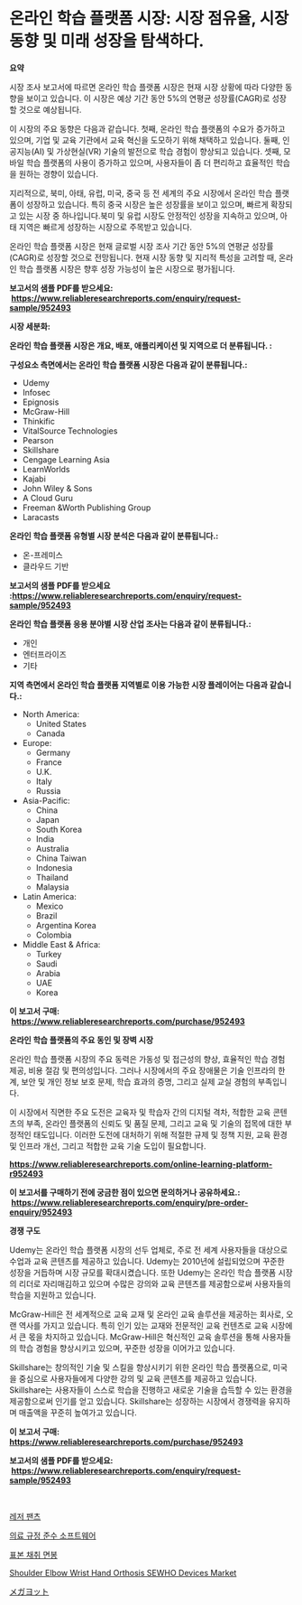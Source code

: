 <p><h1>온라인 학습 플랫폼 시장: 시장 점유율, 시장 동향 및 미래 성장을 탐색하다.</h1></p><p><strong>요약</strong></p>
<p><p>시장 조사 보고서에 따르면 온라인 학습 플랫폼 시장은 현재 시장 상황에 따라 다양한 동향을 보이고 있습니다. 이 시장은 예상 기간 동안 5%의 연평균 성장률(CAGR)로 성장할 것으로 예상됩니다.</p><p>이 시장의 주요 동향은 다음과 같습니다. 첫째, 온라인 학습 플랫폼의 수요가 증가하고 있으며, 기업 및 교육 기관에서 교육 혁신을 도모하기 위해 채택하고 있습니다. 둘째, 인공지능(AI) 및 가상현실(VR) 기술의 발전으로 학습 경험이 향상되고 있습니다. 셋째, 모바일 학습 플랫폼의 사용이 증가하고 있으며, 사용자들이 좀 더 편리하고 효율적인 학습을 원하는 경향이 있습니다.</p><p>지리적으로, 북미, 아태, 유럽, 미국, 중국 등 전 세계의 주요 시장에서 온라인 학습 플랫폼이 성장하고 있습니다. 특히 중국 시장은 높은 성장률을 보이고 있으며, 빠르게 확장되고 있는 시장 중 하나입니다.북미 및 유럽 시장도 안정적인 성장을 지속하고 있으며, 아태 지역은 빠르게 성장하는 시장으로 주목받고 있습니다.</p><p>온라인 학습 플랫폼 시장은 현재 글로벌 시장 조사 기간 동안 5%의 연평균 성장률(CAGR)로 성장할 것으로 전망됩니다. 현재 시장 동향 및 지리적 특성을 고려할 때, 온라인 학습 플랫폼 시장은 향후 성장 가능성이 높은 시장으로 평가됩니다.</p></p>
<p><strong>보고서의 샘플 PDF를 받으세요: &nbsp;<a href="https://www.reliableresearchreports.com/enquiry/request-sample/952493">https://www.reliableresearchreports.com/enquiry/request-sample/952493</a></strong></p>
<p><strong>시장 세분화:</strong></p>
<p><strong> 온라인 학습 플랫폼 시장은 개요, 배포, 애플리케이션 및 지역으로 더 분류됩니다. :</strong></p>
<p><strong>구성요소 측면에서는 온라인 학습 플랫폼 시장은 다음과 같이 분류됩니다.:</strong></p>
<p><ul><li>Udemy</li><li>Infosec</li><li>Epignosis</li><li>McGraw-Hill</li><li>Thinkific</li><li>VitalSource Technologies</li><li>Pearson</li><li>Skillshare</li><li>Cengage Learning Asia</li><li>LearnWorlds</li><li>Kajabi</li><li>John Wiley & Sons</li><li>A Cloud Guru</li><li>Freeman &Worth Publishing Group</li><li>Laracasts</li></ul></p>
<p><strong> 온라인 학습 플랫폼 유형별 시장 분석은 다음과 같이 분류됩니다.:</strong></p>
<p><ul><li>온-프레미스</li><li>클라우드 기반</li></ul></p>
<p><strong>보고서의 샘플 PDF를 받으세요 :<a href="https://www.reliableresearchreports.com/enquiry/request-sample/952493">https://www.reliableresearchreports.com/enquiry/request-sample/952493</a></strong></p>
<p><strong> 온라인 학습 플랫폼 응용 분야별 시장 산업 조사는 다음과 같이 분류됩니다.:</strong></p>
<p><ul><li>개인</li><li>엔터프라이즈</li><li>기타</li></ul></p>
<p><strong>지역 측면에서 온라인 학습 플랫폼 지역별로 이용 가능한 시장 플레이어는 다음과 같습니다.:</strong></p>
<p><ul>
    <li>
        North America:
        <ul>
            <li>United States</li>
            <li>Canada</li>
        </ul>
    </li>
    <li>
        Europe:
        <ul>
            <li>Germany</li>
            <li>France</li>
            <li>U.K.</li>
            <li>Italy</li>
            <li>Russia</li>
        </ul>
    </li>
    <li>
        Asia-Pacific:
        <ul>
            <li>China</li>
            <li>Japan</li>
            <li>South Korea</li>
            <li>India</li>
            <li>Australia</li>
            <li>China Taiwan</li>
            <li>Indonesia</li>
            <li>Thailand</li>
            <li>Malaysia</li>
        </ul>
    </li>
    <li>
        Latin America:
        <ul>
            <li>Mexico</li>
            <li>Brazil</li>
            <li>Argentina Korea</li>
            <li>Colombia</li>
        </ul>
    </li>
    <li>
        Middle East & Africa:
        <ul>
            <li>Turkey</li>
            <li>Saudi</li>
            <li>Arabia</li>
            <li>UAE</li>
            <li>Korea</li>
        </ul>
    </li>
    </ul></p>
<p><strong>이 보고서 구매: &nbsp;<a href="https://www.reliableresearchreports.com/purchase/952493">https://www.reliableresearchreports.com/purchase/952493</a></strong></p>
<p><strong>온라인 학습 플랫폼의 주요 동인 및 장벽 시장</strong></p>
<p><p>온라인 학습 플랫폼 시장의 주요 동력은 가동성 및 접근성의 향상, 효율적인 학습 경험 제공, 비용 절감 및 편의성입니다. 그러나 시장에서의 주요 장애물은 기술 인프라의 한계, 보안 및 개인 정보 보호 문제, 학습 효과의 증명, 그리고 실제 교실 경험의 부족입니다.</p><p>이 시장에서 직면한 주요 도전은 교육자 및 학습자 간의 디지털 격차, 적합한 교육 콘텐츠의 부족, 온라인 플랫폼의 신뢰도 및 품질 문제, 그리고 교육 및 기술의 접목에 대한 부정적인 태도입니다. 이러한 도전에 대처하기 위해 적절한 규제 및 정책 지원, 교육 환경 및 인프라 개선, 그리고 적합한 교육 기술 도입이 필요합니다.</p></p>
<p><strong><a href="https://www.reliableresearchreports.com/online-learning-platform-r952493">https://www.reliableresearchreports.com/online-learning-platform-r952493</a></strong></p>
<p><strong>이 보고서를 구매하기 전에 궁금한 점이 있으면 문의하거나 공유하세요.: &nbsp;<a href="https://www.reliableresearchreports.com/enquiry/pre-order-enquiry/952493">https://www.reliableresearchreports.com/enquiry/pre-order-enquiry/952493</a></strong></p>
<p><strong>경쟁 구도</strong></p>
<p><p>Udemy는 온라인 학습 플랫폼 시장의 선두 업체로, 주로 전 세계 사용자들을 대상으로 수업과 교육 콘텐츠를 제공하고 있습니다. Udemy는 2010년에 설립되었으며 꾸준한 성장을 거듭하며 시장 규모를 확대시켰습니다. 또한 Udemy는 온라인 학습 플랫폼 시장의 리더로 자리매김하고 있으며 수많은 강의와 교육 콘텐츠를 제공함으로써 사용자들의 학습을 지원하고 있습니다.</p><p>McGraw-Hill은 전 세계적으로 교육 교재 및 온라인 교육 솔루션을 제공하는 회사로, 오랜 역사를 가지고 있습니다. 특히 인기 있는 교재와 전문적인 교육 컨텐츠로 교육 시장에서 큰 몫을 차지하고 있습니다. McGraw-Hill은 혁신적인 교육 솔루션을 통해 사용자들의 학습 경험을 향상시키고 있으며, 꾸준한 성장을 이어가고 있습니다.</p><p>Skillshare는 창의적인 기술 및 스킬을 향상시키기 위한 온라인 학습 플랫폼으로, 미국을 중심으로 사용자들에게 다양한 강의 및 교육 콘텐츠를 제공하고 있습니다. Skillshare는 사용자들이 스스로 학습을 진행하고 새로운 기술을 습득할 수 있는 환경을 제공함으로써 인기를 얻고 있습니다. Skillshare는 성장하는 시장에서 경쟁력을 유지하며 매출액을 꾸준히 높여가고 있습니다.</p></p>
<p><strong>이 보고서 구매: &nbsp; <a href="https://www.reliableresearchreports.com/purchase/952493">https://www.reliableresearchreports.com/purchase/952493</a></strong></p>
<p><strong>보고서의 샘플 PDF를 받으세요: &nbsp;<a href="https://www.reliableresearchreports.com/enquiry/request-sample/952493">https://www.reliableresearchreports.com/enquiry/request-sample/952493</a></strong><strong></strong></p>
<p>&nbsp;</p>
<p><p><a href="https://medium.com/@midge5687567/%ED%9C%B4%EB%8C%80%EC%9A%A9-%EB%B0%94%EC%A7%80-%EC%8B%9C%EC%9E%A5-%EB%B6%84%EC%84%9D-%EC%97%B0%ED%8F%89%EA%B7%A0-%EC%84%B1%EC%9E%A5%EC%9C%A8-cagr-%EC%8B%9C%EC%9E%A5-%EC%84%B8%EB%B6%84%ED%99%94-%EB%B0%8F-%EC%A0%84-%EC%84%B8%EA%B3%84-%EC%82%B0%EC%97%85-%EA%B0%9C%EC%9A%94-732c2c758e34">레저 팬츠</a></p><p><a href="https://github.com/crfsywufhm81415/Market-Research-Report-List-1/blob/main/437984522003.md">의료 규정 준수 소프트웨어</a></p><p><a href="https://medium.com/@jerrodhilll/%EA%B2%80%EC%B2%B4-%EC%88%98%EC%A7%91-%EC%8A%A4%EC%99%91-%EC%8B%9C%EC%9E%A5-%EA%B7%9C%EB%AA%A8%EB%8A%94-%EA%B8%80%EB%A1%9C%EB%B2%8C-%EC%82%B0%EC%97%85%EC%97%90%EC%84%9C-%EC%B5%9C%EA%B3%A0%EC%9D%98-%EB%A7%88%EC%BC%80%ED%8C%85-%EC%B1%84%EB%84%90%EC%9D%84-%EB%93%9C%EB%9F%AC%EB%83%85%EB%8B%88%EB%8B%A4-f12f6172b19f">표본 채취 면봉</a></p><p><a href="https://github.com/RickHolmes3/Market-Research-Report-List-4/blob/main/shoulder-elbow-wrist-hand-orthosis-sewho-devices-market.md">Shoulder Elbow Wrist Hand Orthosis SEWHO Devices Market</a></p><p><a href="https://github.com/zekaoe592392/Market-Research-Report-List-1/blob/main/969808624109.md">メガヨット</a></p></p>